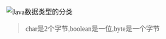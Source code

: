 <font size = 4 face = "黑体">


![Java数据类型的分类](https://img-blog.csdnimg.cn/2020020212115022.png?)


> char是2个字节,boolean是一位,byte是一个字节



</font>
